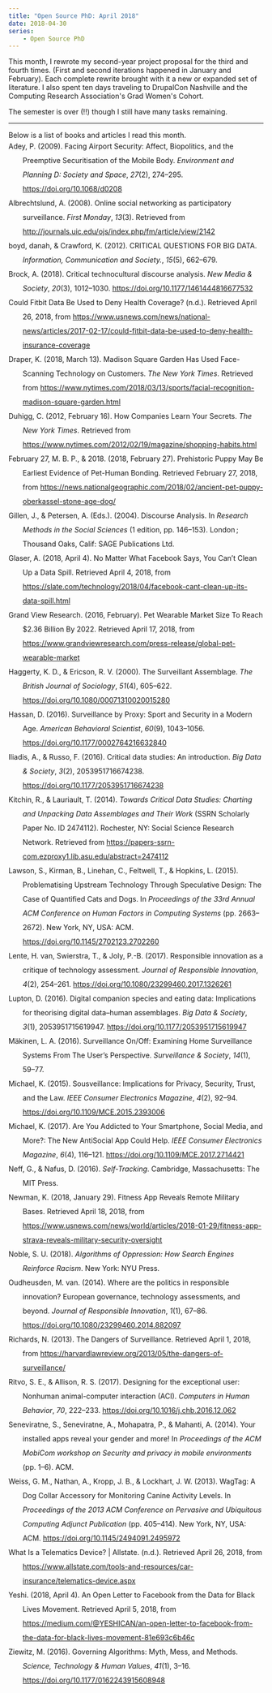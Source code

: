 ```yaml
---
title: "Open Source PhD: April 2018"
date: 2018-04-30
series: 
    - Open Source PhD
---
```


This month, I rewrote my second-year project proposal for the third and fourth times. (First and second iterations happened in January and February).  Each complete rewrite brought with it a new or expanded set of literature.  I also spent ten days traveling to DrupalCon Nashville and the Computing Research Association's Grad Women's Cohort.

The semester is over (!!) though I still have many tasks remaining.

<hr>
Below is a list of books and articles I read this month.

<div class="csl-bib-body" style="line-height: 2; margin-left: 2em; text-indent:-2em;">
  <div class="csl-entry">Adey, P. (2009). Facing Airport Security: Affect, Biopolitics, and the Preemptive Securitisation of the Mobile Body. <i>Environment and Planning D: Society and Space</i>, <i>27</i>(2), 274–295. <a href="https://doi.org/10.1068/d0208">https://doi.org/10.1068/d0208</a></div>
  <span class="Z3988" title="url_ver=Z39.88-2004&amp;ctx_ver=Z39.88-2004&amp;rfr_id=info%3Asid%2Fzotero.org%3A2&amp;rft_id=info%3Adoi%2F10.1068%2Fd0208&amp;rft_val_fmt=info%3Aofi%2Ffmt%3Akev%3Amtx%3Ajournal&amp;rft.genre=article&amp;rft.atitle=Facing%20Airport%20Security%3A%20Affect%2C%20Biopolitics%2C%20and%20the%20Preemptive%20Securitisation%20of%20the%20Mobile%20Body&amp;rft.jtitle=Environment%20and%20Planning%20D%3A%20Society%20and%20Space&amp;rft.volume=27&amp;rft.issue=2&amp;rft.aufirst=Peter&amp;rft.aulast=Adey&amp;rft.au=Peter%20Adey&amp;rft.date=2009-04&amp;rft.pages=274-295&amp;rft.spage=274&amp;rft.epage=295&amp;rft.issn=0263-7758%2C%201472-3433&amp;rft.language=en"></span>
  <div class="csl-entry">Albrechtslund, A. (2008). Online social networking as participatory surveillance. <i>First Monday</i>, <i>13</i>(3). Retrieved from <a href="http://journals.uic.edu/ojs/index.php/fm/article/view/2142">http://journals.uic.edu/ojs/index.php/fm/article/view/2142</a></div>
  <span class="Z3988" title="url_ver=Z39.88-2004&amp;ctx_ver=Z39.88-2004&amp;rfr_id=info%3Asid%2Fzotero.org%3A2&amp;rft_val_fmt=info%3Aofi%2Ffmt%3Akev%3Amtx%3Ajournal&amp;rft.genre=article&amp;rft.atitle=Online%20social%20networking%20as%20participatory%20surveillance&amp;rft.jtitle=First%20Monday&amp;rft.volume=13&amp;rft.issue=3&amp;rft.aufirst=Anders&amp;rft.aulast=Albrechtslund&amp;rft.au=Anders%20Albrechtslund&amp;rft.date=2008&amp;rft.issn=13960466&amp;rft.language=en"></span>
  <div class="csl-entry">boyd,  danah, &amp; Crawford, K. (2012). CRITICAL QUESTIONS FOR BIG DATA. <i>Information, Communication and Society.</i>, <i>15</i>(5), 662–679.</div>
  <span class="Z3988" title="url_ver=Z39.88-2004&amp;ctx_ver=Z39.88-2004&amp;rfr_id=info%3Asid%2Fzotero.org%3A2&amp;rft_val_fmt=info%3Aofi%2Ffmt%3Akev%3Amtx%3Ajournal&amp;rft.genre=article&amp;rft.atitle=CRITICAL%20QUESTIONS%20FOR%20BIG%20DATA&amp;rft.jtitle=Information%2C%20communication%20and%20society.&amp;rft.volume=15&amp;rft.issue=5&amp;rft.aufirst=danah&amp;rft.aulast=boyd&amp;rft.au=danah%20boyd&amp;rft.au=Kate%20Crawford&amp;rft.date=2012&amp;rft.pages=662%E2%80%93679&amp;rft.issn=1369-118X"></span>
  <div class="csl-entry">Brock, A. (2018). Critical technocultural discourse analysis. <i>New Media &amp; Society</i>, <i>20</i>(3), 1012–1030. <a href="https://doi.org/10.1177/1461444816677532">https://doi.org/10.1177/1461444816677532</a></div>
  <span class="Z3988" title="url_ver=Z39.88-2004&amp;ctx_ver=Z39.88-2004&amp;rfr_id=info%3Asid%2Fzotero.org%3A2&amp;rft_id=info%3Adoi%2F10.1177%2F1461444816677532&amp;rft_val_fmt=info%3Aofi%2Ffmt%3Akev%3Amtx%3Ajournal&amp;rft.genre=article&amp;rft.atitle=Critical%20technocultural%20discourse%20analysis&amp;rft.jtitle=New%20Media%20%26%20Society&amp;rft.stitle=New%20Media%20%26%20Society&amp;rft.volume=20&amp;rft.issue=3&amp;rft.aufirst=Andr%C3%A9&amp;rft.aulast=Brock&amp;rft.au=Andr%C3%A9%20Brock&amp;rft.date=2018-03-01&amp;rft.pages=1012-1030&amp;rft.spage=1012&amp;rft.epage=1030&amp;rft.issn=1461-4448&amp;rft.language=en"></span>
  <div class="csl-entry">Could Fitbit Data Be Used to Deny Health Coverage? (n.d.). Retrieved April 26, 2018, from <a href="https://www.usnews.com/news/national-news/articles/2017-02-17/could-fitbit-data-be-used-to-deny-health-insurance-coverage">https://www.usnews.com/news/national-news/articles/2017-02-17/could-fitbit-data-be-used-to-deny-health-insurance-coverage</a></div>
  <span class="Z3988" title="url_ver=Z39.88-2004&amp;ctx_ver=Z39.88-2004&amp;rfr_id=info%3Asid%2Fzotero.org%3A2&amp;rft_val_fmt=info%3Aofi%2Ffmt%3Akev%3Amtx%3Adc&amp;rft.type=webpage&amp;rft.title=Could%20Fitbit%20Data%20Be%20Used%20to%20Deny%20Health%20Coverage%3F&amp;rft.description=Soon%2C%20wearable%20fitness%20devices%20will%20be%20able%20to%20diagnose%20diseases.%20Could%20that%20lead%20insurers%20to%20deny%20coverage%3F&amp;rft.identifier=https%3A%2F%2Fwww.usnews.com%2Fnews%2Fnational-news%2Farticles%2F2017-02-17%2Fcould-fitbit-data-be-used-to-deny-health-insurance-coverage"></span>
  <div class="csl-entry">Draper, K. (2018, March 13). Madison Square Garden Has Used Face-Scanning Technology on Customers. <i>The New York Times</i>. Retrieved from <a href="https://www.nytimes.com/2018/03/13/sports/facial-recognition-madison-square-garden.html">https://www.nytimes.com/2018/03/13/sports/facial-recognition-madison-square-garden.html</a></div>
  <span class="Z3988" title="url_ver=Z39.88-2004&amp;ctx_ver=Z39.88-2004&amp;rfr_id=info%3Asid%2Fzotero.org%3A2&amp;rft_val_fmt=info%3Aofi%2Ffmt%3Akev%3Amtx%3Adc&amp;rft.type=newspaperArticle&amp;rft.title=Madison%20Square%20Garden%20Has%20Used%20Face-Scanning%20Technology%20on%20Customers&amp;rft.source=The%20New%20York%20Times&amp;rft.description=Facial-recognition%20systems%20can%20help%20bolster%20security%2C%20but%20some%20experts%20say%20the%20technology%20raises%20questions%20about%20privacy%20and%20data%20security.&amp;rft.identifier=https%3A%2F%2Fwww.nytimes.com%2F2018%2F03%2F13%2Fsports%2Ffacial-recognition-madison-square-garden.html&amp;rft.aufirst=Kevin&amp;rft.aulast=Draper&amp;rft.au=Kevin%20Draper&amp;rft.date=2018-03-13&amp;rft.issn=0362-4331&amp;rft.language=en-US"></span>
  <div class="csl-entry">Duhigg, C. (2012, February 16). How Companies Learn Your Secrets. <i>The New York Times</i>. Retrieved from <a href="https://www.nytimes.com/2012/02/19/magazine/shopping-habits.html">https://www.nytimes.com/2012/02/19/magazine/shopping-habits.html</a></div>
  <span class="Z3988" title="url_ver=Z39.88-2004&amp;ctx_ver=Z39.88-2004&amp;rfr_id=info%3Asid%2Fzotero.org%3A2&amp;rft_val_fmt=info%3Aofi%2Ffmt%3Akev%3Amtx%3Adc&amp;rft.type=newspaperArticle&amp;rft.title=How%20Companies%20Learn%20Your%20Secrets&amp;rft.source=The%20New%20York%20Times&amp;rft.description=Your%20shopping%20habits%20reveal%20even%20the%20most%20personal%20information%20%E2%80%94%20like%20when%20you%E2%80%99re%20going%20to%20have%20a%20baby.&amp;rft.identifier=https%3A%2F%2Fwww.nytimes.com%2F2012%2F02%2F19%2Fmagazine%2Fshopping-habits.html&amp;rft.aufirst=Charles&amp;rft.aulast=Duhigg&amp;rft.au=Charles%20Duhigg&amp;rft.date=2012-02-16&amp;rft.issn=0362-4331&amp;rft.language=en-US"></span>
  <div class="csl-entry">February 27, M. B. P., &amp; 2018. (2018, February 27). Prehistoric Puppy May Be Earliest Evidence of Pet-Human Bonding. Retrieved February 27, 2018, from <a href="https://news.nationalgeographic.com/2018/02/ancient-pet-puppy-oberkassel-stone-age-dog/">https://news.nationalgeographic.com/2018/02/ancient-pet-puppy-oberkassel-stone-age-dog/</a></div>
  <span class="Z3988" title="url_ver=Z39.88-2004&amp;ctx_ver=Z39.88-2004&amp;rfr_id=info%3Asid%2Fzotero.org%3A2&amp;rft_val_fmt=info%3Aofi%2Ffmt%3Akev%3Amtx%3Adc&amp;rft.type=webpage&amp;rft.title=Prehistoric%20Puppy%20May%20Be%20Earliest%20Evidence%20of%20Pet-Human%20Bonding&amp;rft.description=A%20new%20analysis%20of%2014%2C000-year-old%20canine%20reveals%20the%20earliest%20evidence%20for%20an%20emotional%20attachment%20with%20man%E2%80%99s%20best%20friend.&amp;rft.identifier=https%3A%2F%2Fnews.nationalgeographic.com%2F2018%2F02%2Fancient-pet-puppy-oberkassel-stone-age-dog%2F&amp;rft.aufirst=Mary%20Bates%20PUBLISHED&amp;rft.aulast=February%2027&amp;rft.au=Mary%20Bates%20PUBLISHED%20February%2027&amp;rft.au=undefined&amp;rft.date=2018-02-27"></span>
  <div class="csl-entry">Gillen, J., &amp; Petersen, A. (Eds.). (2004). Discourse Analysis. In <i>Research Methods in the Social Sciences</i> (1 edition, pp. 146–153). London ; Thousand Oaks, Calif: SAGE Publications Ltd.</div>
  <span class="Z3988" title="url_ver=Z39.88-2004&amp;ctx_ver=Z39.88-2004&amp;rfr_id=info%3Asid%2Fzotero.org%3A2&amp;rft_id=urn%3Aisbn%3A978-0-7619-4402-7&amp;rft_val_fmt=info%3Aofi%2Ffmt%3Akev%3Amtx%3Abook&amp;rft.genre=bookitem&amp;rft.atitle=Discourse%20Analysis&amp;rft.place=London%20%3B%20Thousand%20Oaks%2C%20Calif&amp;rft.publisher=SAGE%20Publications%20Ltd&amp;rft.edition=1%20edition&amp;rft.aufirst=Julia&amp;rft.aulast=Gillen&amp;rft.au=Julia%20Gillen&amp;rft.au=Alan%20Petersen&amp;rft.date=2004-12-08&amp;rft.pages=146-153&amp;rft.spage=146&amp;rft.epage=153&amp;rft.isbn=978-0-7619-4402-7&amp;rft.language=English"></span>
  <div class="csl-entry">Glaser, A. (2018, April 4). No Matter What Facebook Says, You Can’t Clean Up a Data Spill. Retrieved April 4, 2018, from <a href="https://slate.com/technology/2018/04/facebook-cant-clean-up-its-data-spill.html">https://slate.com/technology/2018/04/facebook-cant-clean-up-its-data-spill.html</a></div>
  <span class="Z3988" title="url_ver=Z39.88-2004&amp;ctx_ver=Z39.88-2004&amp;rfr_id=info%3Asid%2Fzotero.org%3A2&amp;rft_val_fmt=info%3Aofi%2Ffmt%3Akev%3Amtx%3Adc&amp;rft.type=webpage&amp;rft.title=No%20Matter%20What%20Facebook%20Says%2C%20You%20Can%E2%80%99t%20Clean%20Up%20a%20Data%20Spill&amp;rft.description=The%20company%20should%E2%80%99ve%20done%20better%2C%20because%20the%20damage%20can%E2%80%99t%20be%20undone.&amp;rft.identifier=https%3A%2F%2Fslate.com%2Ftechnology%2F2018%2F04%2Ffacebook-cant-clean-up-its-data-spill.html&amp;rft.aufirst=April&amp;rft.aulast=Glaser&amp;rft.au=April%20Glaser&amp;rft.date=2018-04-04&amp;rft.language=en"></span>
  <div class="csl-entry">Grand View Research. (2016, February). Pet Wearable Market Size To Reach $2.36 Billion By 2022. Retrieved April 17, 2018, from <a href="https://www.grandviewresearch.com/press-release/global-pet-wearable-market">https://www.grandviewresearch.com/press-release/global-pet-wearable-market</a></div>
  <span class="Z3988" title="url_ver=Z39.88-2004&amp;ctx_ver=Z39.88-2004&amp;rfr_id=info%3Asid%2Fzotero.org%3A2&amp;rft_val_fmt=info%3Aofi%2Ffmt%3Akev%3Amtx%3Adc&amp;rft.type=webpage&amp;rft.title=Pet%20Wearable%20Market%20Size%20To%20Reach%20%242.36%20Billion%20By%202022&amp;rft.description=Pet%20Wearable%20Market%20Size%20To%20Reach%20%242.36%20Billion%20By%202022&amp;rft.identifier=https%3A%2F%2Fwww.grandviewresearch.com%2Fpress-release%2Fglobal-pet-wearable-market&amp;rft.aulast=Grand%20View%20Research&amp;rft.au=Grand%20View%20Research&amp;rft.date=2016-02&amp;rft.language=en"></span>
  <div class="csl-entry">Haggerty, K. D., &amp; Ericson, R. V. (2000). The Surveillant Assemblage. <i>The British Journal of Sociology</i>, <i>51</i>(4), 605–622. <a href="https://doi.org/10.1080/00071310020015280">https://doi.org/10.1080/00071310020015280</a></div>
  <span class="Z3988" title="url_ver=Z39.88-2004&amp;ctx_ver=Z39.88-2004&amp;rfr_id=info%3Asid%2Fzotero.org%3A2&amp;rft_id=info%3Adoi%2F10.1080%2F00071310020015280&amp;rft_val_fmt=info%3Aofi%2Ffmt%3Akev%3Amtx%3Ajournal&amp;rft.genre=article&amp;rft.atitle=The%20Surveillant%20Assemblage&amp;rft.jtitle=The%20British%20Journal%20of%20Sociology&amp;rft.volume=51&amp;rft.issue=4&amp;rft.aufirst=Kevin%20D.&amp;rft.aulast=Haggerty&amp;rft.au=Kevin%20D.%20Haggerty&amp;rft.au=Richard%20V.%20Ericson&amp;rft.date=2000-12-01&amp;rft.pages=605-622&amp;rft.spage=605&amp;rft.epage=622&amp;rft.issn=1468-4446&amp;rft.language=en"></span>
  <div class="csl-entry">Hassan, D. (2016). Surveillance by Proxy: Sport and Security in a Modern Age. <i>American Behavioral Scientist</i>, <i>60</i>(9), 1043–1056. <a href="https://doi.org/10.1177/0002764216632840">https://doi.org/10.1177/0002764216632840</a></div>
  <span class="Z3988" title="url_ver=Z39.88-2004&amp;ctx_ver=Z39.88-2004&amp;rfr_id=info%3Asid%2Fzotero.org%3A2&amp;rft_id=info%3Adoi%2F10.1177%2F0002764216632840&amp;rft_val_fmt=info%3Aofi%2Ffmt%3Akev%3Amtx%3Ajournal&amp;rft.genre=article&amp;rft.atitle=Surveillance%20by%20Proxy%3A%20Sport%20and%20Security%20in%20a%20Modern%20Age&amp;rft.jtitle=American%20Behavioral%20Scientist&amp;rft.stitle=American%20Behavioral%20Scientist&amp;rft.volume=60&amp;rft.issue=9&amp;rft.aufirst=David&amp;rft.aulast=Hassan&amp;rft.au=David%20Hassan&amp;rft.date=2016-08-01&amp;rft.pages=1043-1056&amp;rft.spage=1043&amp;rft.epage=1056&amp;rft.issn=0002-7642&amp;rft.language=en"></span>
  <div class="csl-entry">Iliadis, A., &amp; Russo, F. (2016). Critical data studies: An introduction. <i>Big Data &amp; Society</i>, <i>3</i>(2), 2053951716674238. <a href="https://doi.org/10.1177/2053951716674238">https://doi.org/10.1177/2053951716674238</a></div>
  <span class="Z3988" title="url_ver=Z39.88-2004&amp;ctx_ver=Z39.88-2004&amp;rfr_id=info%3Asid%2Fzotero.org%3A2&amp;rft_id=info%3Adoi%2F10.1177%2F2053951716674238&amp;rft_val_fmt=info%3Aofi%2Ffmt%3Akev%3Amtx%3Ajournal&amp;rft.genre=article&amp;rft.atitle=Critical%20data%20studies%3A%20An%20introduction&amp;rft.jtitle=Big%20Data%20%26%20Society&amp;rft.stitle=Big%20Data%20%26%20Society&amp;rft.volume=3&amp;rft.issue=2&amp;rft.aufirst=Andrew&amp;rft.aulast=Iliadis&amp;rft.au=Andrew%20Iliadis&amp;rft.au=Federica%20Russo&amp;rft.date=2016-12-01&amp;rft.pages=2053951716674238&amp;rft.issn=2053-9517&amp;rft.language=en"></span>
  <div class="csl-entry">Kitchin, R., &amp; Lauriault, T. (2014). <i>Towards Critical Data Studies: Charting and Unpacking Data Assemblages and Their Work</i> (SSRN Scholarly Paper No. ID 2474112). Rochester, NY: Social Science Research Network. Retrieved from <a href="https://papers-ssrn-com.ezproxy1.lib.asu.edu/abstract=2474112">https://papers-ssrn-com.ezproxy1.lib.asu.edu/abstract=2474112</a></div>
  <span class="Z3988" title="url_ver=Z39.88-2004&amp;ctx_ver=Z39.88-2004&amp;rfr_id=info%3Asid%2Fzotero.org%3A2&amp;rft_val_fmt=info%3Aofi%2Ffmt%3Akev%3Amtx%3Abook&amp;rft.genre=report&amp;rft.btitle=Towards%20Critical%20Data%20Studies%3A%20Charting%20and%20Unpacking%20Data%20Assemblages%20and%20Their%20Work&amp;rft.place=Rochester%2C%20NY&amp;rft.aufirst=Rob&amp;rft.aulast=Kitchin&amp;rft.au=Rob%20Kitchin&amp;rft.au=Tracey%20Lauriault&amp;rft.date=2014-07-30&amp;rft.language=en"></span>
  <div class="csl-entry">Lawson, S., Kirman, B., Linehan, C., Feltwell, T., &amp; Hopkins, L. (2015). Problematising Upstream Technology Through Speculative Design: The Case of Quantified Cats and Dogs. In <i>Proceedings of the 33rd Annual ACM Conference on Human Factors in Computing Systems</i> (pp. 2663–2672). New York, NY, USA: ACM. <a href="https://doi.org/10.1145/2702123.2702260">https://doi.org/10.1145/2702123.2702260</a></div>
  <span class="Z3988" title="url_ver=Z39.88-2004&amp;ctx_ver=Z39.88-2004&amp;rfr_id=info%3Asid%2Fzotero.org%3A2&amp;rft_id=info%3Adoi%2F10.1145%2F2702123.2702260&amp;rft_id=urn%3Aisbn%3A978-1-4503-3145-6&amp;rft_val_fmt=info%3Aofi%2Ffmt%3Akev%3Amtx%3Abook&amp;rft.genre=proceeding&amp;rft.atitle=Problematising%20Upstream%20Technology%20Through%20Speculative%20Design%3A%20The%20Case%20of%20Quantified%20Cats%20and%20Dogs&amp;rft.btitle=Proceedings%20of%20the%2033rd%20Annual%20ACM%20Conference%20on%20Human%20Factors%20in%20Computing%20Systems&amp;rft.place=New%20York%2C%20NY%2C%20USA&amp;rft.publisher=ACM&amp;rft.series=CHI%20'15&amp;rft.aufirst=Shaun&amp;rft.aulast=Lawson&amp;rft.au=Shaun%20Lawson&amp;rft.au=Ben%20Kirman&amp;rft.au=Conor%20Linehan&amp;rft.au=Tom%20Feltwell&amp;rft.au=Lisa%20Hopkins&amp;rft.date=2015&amp;rft.pages=2663%E2%80%932672&amp;rft.isbn=978-1-4503-3145-6"></span>
  <div class="csl-entry">Lente, H. van, Swierstra, T., &amp; Joly, P.-B. (2017). Responsible innovation as a critique of technology assessment. <i>Journal of Responsible Innovation</i>, <i>4</i>(2), 254–261. <a href="https://doi.org/10.1080/23299460.2017.1326261">https://doi.org/10.1080/23299460.2017.1326261</a></div>
  <span class="Z3988" title="url_ver=Z39.88-2004&amp;ctx_ver=Z39.88-2004&amp;rfr_id=info%3Asid%2Fzotero.org%3A2&amp;rft_id=info%3Adoi%2F10.1080%2F23299460.2017.1326261&amp;rft_val_fmt=info%3Aofi%2Ffmt%3Akev%3Amtx%3Ajournal&amp;rft.genre=article&amp;rft.atitle=Responsible%20innovation%20as%20a%20critique%20of%20technology%20assessment&amp;rft.jtitle=Journal%20of%20Responsible%20Innovation&amp;rft.volume=4&amp;rft.issue=2&amp;rft.aufirst=Harro%20van&amp;rft.aulast=Lente&amp;rft.au=Harro%20van%20Lente&amp;rft.au=Tsjalling%20Swierstra&amp;rft.au=Pierre-Beno%C3%AEt%20Joly&amp;rft.date=2017-05-04&amp;rft.pages=254-261&amp;rft.spage=254&amp;rft.epage=261&amp;rft.issn=2329-9460"></span>
  <div class="csl-entry">Lupton, D. (2016). Digital companion species and eating data: Implications for theorising digital data–human assemblages. <i>Big Data &amp; Society</i>, <i>3</i>(1), 2053951715619947. <a href="https://doi.org/10.1177/2053951715619947">https://doi.org/10.1177/2053951715619947</a></div>
  <span class="Z3988" title="url_ver=Z39.88-2004&amp;ctx_ver=Z39.88-2004&amp;rfr_id=info%3Asid%2Fzotero.org%3A2&amp;rft_id=info%3Adoi%2F10.1177%2F2053951715619947&amp;rft_val_fmt=info%3Aofi%2Ffmt%3Akev%3Amtx%3Ajournal&amp;rft.genre=article&amp;rft.atitle=Digital%20companion%20species%20and%20eating%20data%3A%20Implications%20for%20theorising%20digital%20data%E2%80%93human%20assemblages&amp;rft.jtitle=Big%20Data%20%26%20Society&amp;rft.stitle=Big%20Data%20%26%20Society&amp;rft.volume=3&amp;rft.issue=1&amp;rft.aufirst=Deborah&amp;rft.aulast=Lupton&amp;rft.au=Deborah%20Lupton&amp;rft.date=2016-01-05&amp;rft.pages=2053951715619947&amp;rft.issn=2053-9517&amp;rft.language=en"></span>
  <div class="csl-entry">Mäkinen, L. A. (2016). Surveillance On/Off: Examining Home Surveillance Systems From The User’s Perspective. <i>Surveillance &amp; Society</i>, <i>14</i>(1), 59–77.</div>
  <span class="Z3988" title="url_ver=Z39.88-2004&amp;ctx_ver=Z39.88-2004&amp;rfr_id=info%3Asid%2Fzotero.org%3A2&amp;rft_val_fmt=info%3Aofi%2Ffmt%3Akev%3Amtx%3Ajournal&amp;rft.genre=article&amp;rft.atitle=Surveillance%20On%2FOff%3A%20Examining%20Home%20Surveillance%20Systems%20From%20The%20User's%20Perspective&amp;rft.jtitle=Surveillance%20%26%20Society&amp;rft.stitle=Surveillance%20%26%20Society&amp;rft.volume=14&amp;rft.issue=1&amp;rft.aufirst=Liisa%20A.&amp;rft.aulast=M%C3%A4kinen&amp;rft.au=Liisa%20A.%20M%C3%A4kinen&amp;rft.date=2016-01&amp;rft.pages=59-77&amp;rft.spage=59&amp;rft.epage=77&amp;rft.issn=14777487"></span>
  <div class="csl-entry">Michael, K. (2015). Sousveillance: Implications for Privacy, Security, Trust, and the Law. <i>IEEE Consumer Electronics Magazine</i>, <i>4</i>(2), 92–94. <a href="https://doi.org/10.1109/MCE.2015.2393006">https://doi.org/10.1109/MCE.2015.2393006</a></div>
  <span class="Z3988" title="url_ver=Z39.88-2004&amp;ctx_ver=Z39.88-2004&amp;rfr_id=info%3Asid%2Fzotero.org%3A2&amp;rft_id=info%3Adoi%2F10.1109%2FMCE.2015.2393006&amp;rft_val_fmt=info%3Aofi%2Ffmt%3Akev%3Amtx%3Ajournal&amp;rft.genre=article&amp;rft.atitle=Sousveillance%3A%20Implications%20for%20Privacy%2C%20Security%2C%20Trust%2C%20and%20the%20Law.&amp;rft.jtitle=IEEE%20Consumer%20Electronics%20Magazine&amp;rft.volume=4&amp;rft.issue=2&amp;rft.aufirst=K.&amp;rft.aulast=Michael&amp;rft.au=K.%20Michael&amp;rft.date=2015-04&amp;rft.pages=92-94&amp;rft.spage=92&amp;rft.epage=94&amp;rft.issn=2162-2248"></span>
  <div class="csl-entry">Michael, K. (2017). Are You Addicted to Your Smartphone, Social Media, and More?: The New AntiSocial App Could Help. <i>IEEE Consumer Electronics Magazine</i>, <i>6</i>(4), 116–121. <a href="https://doi.org/10.1109/MCE.2017.2714421">https://doi.org/10.1109/MCE.2017.2714421</a></div>
  <span class="Z3988" title="url_ver=Z39.88-2004&amp;ctx_ver=Z39.88-2004&amp;rfr_id=info%3Asid%2Fzotero.org%3A2&amp;rft_id=info%3Adoi%2F10.1109%2FMCE.2017.2714421&amp;rft_val_fmt=info%3Aofi%2Ffmt%3Akev%3Amtx%3Ajournal&amp;rft.genre=article&amp;rft.atitle=Are%20You%20Addicted%20to%20Your%20Smartphone%2C%20Social%20Media%2C%20and%20More%3F%3A%20The%20New%20AntiSocial%20App%20Could%20Help&amp;rft.jtitle=IEEE%20Consumer%20Electronics%20Magazine&amp;rft.volume=6&amp;rft.issue=4&amp;rft.aufirst=K.&amp;rft.aulast=Michael&amp;rft.au=K.%20Michael&amp;rft.date=2017-10&amp;rft.pages=116-121&amp;rft.spage=116&amp;rft.epage=121&amp;rft.issn=2162-2248"></span>
  <div class="csl-entry">Neff, G., &amp; Nafus, D. (2016). <i>Self-Tracking</i>. Cambridge, Massachusetts: The MIT Press.</div>
  <span class="Z3988" title="url_ver=Z39.88-2004&amp;ctx_ver=Z39.88-2004&amp;rfr_id=info%3Asid%2Fzotero.org%3A2&amp;rft_id=urn%3Aisbn%3A978-0-262-52912-9&amp;rft_val_fmt=info%3Aofi%2Ffmt%3Akev%3Amtx%3Abook&amp;rft.genre=book&amp;rft.btitle=Self-Tracking&amp;rft.place=Cambridge%2C%20Massachusetts&amp;rft.publisher=The%20MIT%20Press&amp;rft.aufirst=Gina&amp;rft.aulast=Neff&amp;rft.au=Gina%20Neff&amp;rft.au=Dawn%20Nafus&amp;rft.date=2016-06-24&amp;rft.tpages=248&amp;rft.isbn=978-0-262-52912-9&amp;rft.language=English"></span>
  <div class="csl-entry">Newman, K. (2018, January 29). Fitness App Reveals Remote Military Bases. Retrieved April 18, 2018, from <a href="https://www.usnews.com/news/world/articles/2018-01-29/fitness-app-strava-reveals-military-security-oversight">https://www.usnews.com/news/world/articles/2018-01-29/fitness-app-strava-reveals-military-security-oversight</a></div>
  <span class="Z3988" title="url_ver=Z39.88-2004&amp;ctx_ver=Z39.88-2004&amp;rfr_id=info%3Asid%2Fzotero.org%3A2&amp;rft_val_fmt=info%3Aofi%2Ffmt%3Akev%3Amtx%3Adc&amp;rft.type=webpage&amp;rft.title=Fitness%20App%20Reveals%20Remote%20Military%20Bases&amp;rft.description=The%20app's%20heat%20map%20tracks%20users'%20workout%20sessions%20globally%2C%20which%20is%20a%20problem%20for%20those%20who%20use%20the%20app%20while%20deployed.&amp;rft.identifier=https%3A%2F%2Fwww.usnews.com%2Fnews%2Fworld%2Farticles%2F2018-01-29%2Ffitness-app-strava-reveals-military-security-oversight&amp;rft.aufirst=Katelyn&amp;rft.aulast=Newman&amp;rft.au=Katelyn%20Newman&amp;rft.date=2018-01-29"></span>
  <div class="csl-entry">Noble, S. U. (2018). <i>Algorithms of Oppression: How Search Engines Reinforce Racism</i>. New York: NYU Press.</div>
  <span class="Z3988" title="url_ver=Z39.88-2004&amp;ctx_ver=Z39.88-2004&amp;rfr_id=info%3Asid%2Fzotero.org%3A2&amp;rft_id=urn%3Aisbn%3A978-1-4798-3724-3&amp;rft_val_fmt=info%3Aofi%2Ffmt%3Akev%3Amtx%3Abook&amp;rft.genre=book&amp;rft.btitle=Algorithms%20of%20Oppression%3A%20How%20Search%20Engines%20Reinforce%20Racism&amp;rft.place=New%20York&amp;rft.publisher=NYU%20Press&amp;rft.aufirst=Safiya%20Umoja&amp;rft.aulast=Noble&amp;rft.au=Safiya%20Umoja%20Noble&amp;rft.date=2018-02-20&amp;rft.tpages=256&amp;rft.isbn=978-1-4798-3724-3&amp;rft.language=English"></span>
  <div class="csl-entry">Oudheusden, M. van. (2014). Where are the politics in responsible innovation? European governance, technology assessments, and beyond. <i>Journal of Responsible Innovation</i>, <i>1</i>(1), 67–86. <a href="https://doi.org/10.1080/23299460.2014.882097">https://doi.org/10.1080/23299460.2014.882097</a></div>
  <span class="Z3988" title="url_ver=Z39.88-2004&amp;ctx_ver=Z39.88-2004&amp;rfr_id=info%3Asid%2Fzotero.org%3A2&amp;rft_id=info%3Adoi%2F10.1080%2F23299460.2014.882097&amp;rft_val_fmt=info%3Aofi%2Ffmt%3Akev%3Amtx%3Ajournal&amp;rft.genre=article&amp;rft.atitle=Where%20are%20the%20politics%20in%20responsible%20innovation%3F%20European%20governance%2C%20technology%20assessments%2C%20and%20beyond&amp;rft.jtitle=Journal%20of%20Responsible%20Innovation&amp;rft.volume=1&amp;rft.issue=1&amp;rft.aufirst=Michiel%20van&amp;rft.aulast=Oudheusden&amp;rft.au=Michiel%20van%20Oudheusden&amp;rft.date=2014-01-02&amp;rft.pages=67-86&amp;rft.spage=67&amp;rft.epage=86&amp;rft.issn=2329-9460"></span>
  <div class="csl-entry">Richards, N. (2013). The Dangers of Surveillance. Retrieved April 1, 2018, from <a href="https://harvardlawreview.org/2013/05/the-dangers-of-surveillance/">https://harvardlawreview.org/2013/05/the-dangers-of-surveillance/</a></div>
  <span class="Z3988" title="url_ver=Z39.88-2004&amp;ctx_ver=Z39.88-2004&amp;rfr_id=info%3Asid%2Fzotero.org%3A2&amp;rft_val_fmt=info%3Aofi%2Ffmt%3Akev%3Amtx%3Adc&amp;rft.type=webpage&amp;rft.title=The%20Dangers%20of%20Surveillance&amp;rft.description=From%20the%20Fourth%20Amendment%20to%20George%20Orwell%E2%80%99s%20Nineteen%20Eighty-Four%2C%20and%20from%20the%20Electronic%20Communications%20Privacy%20Act%20to%20films%20like%20Minority%20Report%20and%20The%20Lives%20of%20Others%2C%20our%20law%20and%20culture%20are%20full%20of%20warnings%20about%20state%20scrutiny%20of%20our%20lives.%26hellip%3B&amp;rft.identifier=https%3A%2F%2Fharvardlawreview.org%2F2013%2F05%2Fthe-dangers-of-surveillance%2F&amp;rft.aufirst=Neil&amp;rft.aulast=Richards&amp;rft.au=Neil%20Richards&amp;rft.date=2013&amp;rft.language=en-US"></span>
  <div class="csl-entry">Ritvo, S. E., &amp; Allison, R. S. (2017). Designing for the exceptional user: Nonhuman animal-computer interaction (ACI). <i>Computers in Human Behavior</i>, <i>70</i>, 222–233. <a href="https://doi.org/10.1016/j.chb.2016.12.062">https://doi.org/10.1016/j.chb.2016.12.062</a></div>
  <span class="Z3988" title="url_ver=Z39.88-2004&amp;ctx_ver=Z39.88-2004&amp;rfr_id=info%3Asid%2Fzotero.org%3A2&amp;rft_id=info%3Adoi%2F10.1016%2Fj.chb.2016.12.062&amp;rft_val_fmt=info%3Aofi%2Ffmt%3Akev%3Amtx%3Ajournal&amp;rft.genre=article&amp;rft.atitle=Designing%20for%20the%20exceptional%20user%3A%20Nonhuman%20animal-computer%20interaction%20(ACI)&amp;rft.jtitle=Computers%20in%20Human%20Behavior&amp;rft.stitle=Computers%20in%20Human%20Behavior&amp;rft.volume=70&amp;rft.aufirst=Sarah%20E.&amp;rft.aulast=Ritvo&amp;rft.au=Sarah%20E.%20Ritvo&amp;rft.au=Robert%20S.%20Allison&amp;rft.date=2017-05-01&amp;rft.pages=222-233&amp;rft.spage=222&amp;rft.epage=233&amp;rft.issn=0747-5632"></span>
  <div class="csl-entry">Seneviratne, S., Seneviratne, A., Mohapatra, P., &amp; Mahanti, A. (2014). Your installed apps reveal your gender and more! In <i>Proceedings of the ACM MobiCom workshop on Security and privacy in mobile environments</i> (pp. 1–6). ACM.</div>
  <span class="Z3988" title="url_ver=Z39.88-2004&amp;ctx_ver=Z39.88-2004&amp;rfr_id=info%3Asid%2Fzotero.org%3A2&amp;rft_val_fmt=info%3Aofi%2Ffmt%3Akev%3Amtx%3Abook&amp;rft.genre=proceeding&amp;rft.atitle=Your%20installed%20apps%20reveal%20your%20gender%20and%20more!&amp;rft.btitle=Proceedings%20of%20the%20ACM%20MobiCom%20workshop%20on%20Security%20and%20privacy%20in%20mobile%20environments&amp;rft.publisher=ACM&amp;rft.aufirst=Suranga&amp;rft.aulast=Seneviratne&amp;rft.au=Suranga%20Seneviratne&amp;rft.au=Aruna%20Seneviratne&amp;rft.au=Prasant%20Mohapatra&amp;rft.au=Anirban%20Mahanti&amp;rft.date=2014&amp;rft.pages=1%E2%80%936"></span>
  <div class="csl-entry">Weiss, G. M., Nathan, A., Kropp, J. B., &amp; Lockhart, J. W. (2013). WagTag: A Dog Collar Accessory for Monitoring Canine Activity Levels. In <i>Proceedings of the 2013 ACM Conference on Pervasive and Ubiquitous Computing Adjunct Publication</i> (pp. 405–414). New York, NY, USA: ACM. <a href="https://doi.org/10.1145/2494091.2495972">https://doi.org/10.1145/2494091.2495972</a></div>
  <span class="Z3988" title="url_ver=Z39.88-2004&amp;ctx_ver=Z39.88-2004&amp;rfr_id=info%3Asid%2Fzotero.org%3A2&amp;rft_id=info%3Adoi%2F10.1145%2F2494091.2495972&amp;rft_id=urn%3Aisbn%3A978-1-4503-2215-7&amp;rft_val_fmt=info%3Aofi%2Ffmt%3Akev%3Amtx%3Abook&amp;rft.genre=proceeding&amp;rft.atitle=WagTag%3A%20A%20Dog%20Collar%20Accessory%20for%20Monitoring%20Canine%20Activity%20Levels&amp;rft.btitle=Proceedings%20of%20the%202013%20ACM%20Conference%20on%20Pervasive%20and%20Ubiquitous%20Computing%20Adjunct%20Publication&amp;rft.place=New%20York%2C%20NY%2C%20USA&amp;rft.publisher=ACM&amp;rft.series=UbiComp%20'13%20Adjunct&amp;rft.aufirst=Gary%20M.&amp;rft.aulast=Weiss&amp;rft.au=Gary%20M.%20Weiss&amp;rft.au=Ashwin%20Nathan&amp;rft.au=J.B.%20Kropp&amp;rft.au=Jeffrey%20W.%20Lockhart&amp;rft.date=2013&amp;rft.pages=405%E2%80%93414&amp;rft.isbn=978-1-4503-2215-7"></span>
  <div class="csl-entry">What Is a Telematics Device? | Allstate. (n.d.). Retrieved April 26, 2018, from <a href="https://www.allstate.com/tools-and-resources/car-insurance/telematics-device.aspx">https://www.allstate.com/tools-and-resources/car-insurance/telematics-device.aspx</a></div>
  <span class="Z3988" title="url_ver=Z39.88-2004&amp;ctx_ver=Z39.88-2004&amp;rfr_id=info%3Asid%2Fzotero.org%3A2&amp;rft_val_fmt=info%3Aofi%2Ffmt%3Akev%3Amtx%3Adc&amp;rft.type=webpage&amp;rft.title=What%20Is%20a%20Telematics%20Device%3F%20%7C%20Allstate&amp;rft.identifier=https%3A%2F%2Fwww.allstate.com%2Ftools-and-resources%2Fcar-insurance%2Ftelematics-device.aspx"></span>
  <div class="csl-entry">Yeshi. (2018, April 4). An Open Letter to Facebook from the Data for Black Lives Movement. Retrieved April 5, 2018, from <a href="https://medium.com/@YESHICAN/an-open-letter-to-facebook-from-the-data-for-black-lives-movement-81e693c6b46c">https://medium.com/@YESHICAN/an-open-letter-to-facebook-from-the-data-for-black-lives-movement-81e693c6b46c</a></div>
  <span class="Z3988" title="url_ver=Z39.88-2004&amp;ctx_ver=Z39.88-2004&amp;rfr_id=info%3Asid%2Fzotero.org%3A2&amp;rft_val_fmt=info%3Aofi%2Ffmt%3Akev%3Amtx%3Adc&amp;rft.type=blogPost&amp;rft.title=An%20Open%20Letter%20to%20Facebook%20from%20the%20Data%20for%20Black%20Lives%20Movement&amp;rft.description=Give%20Black%20researchers%2C%20data%20scientists%20and%20Black%20communities%20access%20to%20our%20data.&amp;rft.identifier=https%3A%2F%2Fmedium.com%2F%40YESHICAN%2Fan-open-letter-to-facebook-from-the-data-for-black-lives-movement-81e693c6b46c&amp;rft.aulast=Yeshi&amp;rft.au=Yeshi&amp;rft.date=2018-04-04"></span>
  <div class="csl-entry">Ziewitz, M. (2016). Governing Algorithms: Myth, Mess, and Methods. <i>Science, Technology &amp; Human Values</i>, <i>41</i>(1), 3–16. <a href="https://doi.org/10.1177/0162243915608948">https://doi.org/10.1177/0162243915608948</a></div>
  <span class="Z3988" title="url_ver=Z39.88-2004&amp;ctx_ver=Z39.88-2004&amp;rfr_id=info%3Asid%2Fzotero.org%3A2&amp;rft_id=info%3Adoi%2F10.1177%2F0162243915608948&amp;rft_val_fmt=info%3Aofi%2Ffmt%3Akev%3Amtx%3Ajournal&amp;rft.genre=article&amp;rft.atitle=Governing%20Algorithms%3A%20Myth%2C%20Mess%2C%20and%20Methods&amp;rft.jtitle=Science%2C%20Technology%20%26%20Human%20Values&amp;rft.volume=41&amp;rft.issue=1&amp;rft.aufirst=M.&amp;rft.aulast=Ziewitz&amp;rft.au=M.%20Ziewitz&amp;rft.date=2016&amp;rft.pages=3-16&amp;rft.spage=3&amp;rft.epage=16&amp;rft.issn=0162-2439%5Cr1552-8251"></span>
</div>